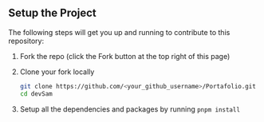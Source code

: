 ## Setup the Project

The following steps will get you up and running to contribute to this repository:

1. Fork the repo (click the Fork button at the top right of this page)
2. Clone your fork locally

   ```bash
   git clone https://github.com/<your_github_username>/Portafolio.git
   cd devSam
   ```

3. Setup all the dependencies and packages by running `pnpm install`
